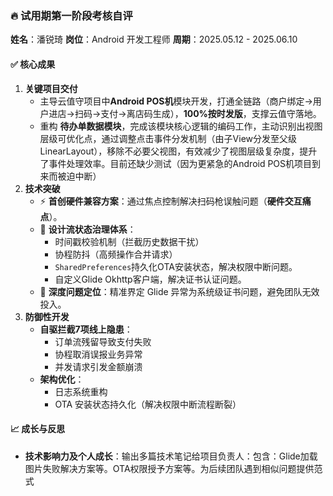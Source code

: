 

### 🔥 试用期第一阶段考核自评

**姓名**：潘锐琦
**岗位**：Android 开发工程师
**周期**：2025.05.12 - 2025.06.10

#### ✅ 核心成果

1. **关键项目交付**
   - 主导云值守项目中**Android POS机**模块开发，打通全链路（商户绑定→用户进店→扫码→支付→离店码生成），**100%按时发版**，支撑云值守落地。
   - 重构 **待办单数据模块**，完成该模块核心逻辑的编码工作，主动识别出视图层级可优化点，通过调整点击事件分发机制（由子View分发至父级LinearLayout），移除不必要父视图，有效减少了视图层级复杂度，提升了事件处理效率。目前还缺少测试（因为更紧急的Android POS机项目到来而被迫中断）
2. **技术突破**
   - ⚡ **首创硬件兼容方案**：通过焦点控制解决扫码枪误触问题（**硬件交互痛点**）。
   - 🧩 **设计流状态治理体系**：
     - 时间戳校验机制（拦截历史数据干扰）
     - 协程防抖（高频操作合并请求）
     - `SharedPreferences`持久化OTA安装状态，解决权限中断问题。
     - 自定义Glide Okhttp客户端，解决证书认证问题。
   - 🔧 **深度问题定位**：精准界定 Glide 异常为系统级证书问题，避免团队无效投入。
3. **防御性开发**
   - **自驱拦截7项线上隐患**：
     - 订单流残留导致支付失败
     - 协程取消误报业务异常
     - 并发请求引发金额崩溃
   - **架构优化**：
     - 日志系统重构
     - OTA 安装状态持久化（解决权限中断流程断裂）

#### 📈 成长与反思

- **技术影响力及个人成长**：输出多篇技术笔记给项目负责人：包含：Glide加载图片失败解决方案等。OTA权限授予方案等。为后续团队遇到相似问题提供范式


